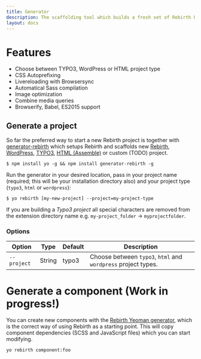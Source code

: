 ```yaml
---
title: Generator
description: The scaffolding tool which builds a fresh set of Rebirth UI components to easily kickstart your project.
layout: docs
---
```


# Features

- Choose between TYPO3, WordPress or HTML project type
- CSS Autoprefixing
- Livereloading with Browsersync
- Automatical Sass compilation
- Image optimization
- Combine media queries
- Browserify, Babel, ES2015 support

## Generate a project

So far the preferred way to start a new Rebirth project is together with [generator-rebirth](https://github.com/joonasy/generator-rebirth.git) which setups Rebirth and scaffolds new [Rebirth](https://github.com/joonasy/rebirth.git), [WordPress](wordpress.org), [TYPO3](https://typo3.org/), [HTML (Assemble)](https://github.com/assemble/assemble/) or custom (TODO) project.

```shell
$ npm install yo -g && npm install generator-rebirth -g
```

Run the generator in your desired location, pass in your project name (required; this will be your installation directory also) and your project type (`typo3`, `html` or `wordpress`):

```shell
$ yo rebirth [my-new-project] --project=my-project-type
```

If you are building a _Typo3 project_ all special characters are removed from the extension directory name e.g. `my-project_folder` -> `myprojectfolder`.

### Options

| Option      | Type   | Default | Description                                                   |
| ----------- | ------ | ------- | ------------------------------------------------------------- |
| `--project` | String | typo3   | Choose between `typo3`, `html` and `wordpress` project types. |

# Generate a component (Work in progress!)

You can create new components with the [Rebirth Yeoman generator](https://github.com/joonasy/generator-rebirth.git), which is the correct way of using Rebirth as a starting point. This will copy component dependencies (SCSS and JavaScript files) which you can start modifying.

```
yo rebirth component:foo
```
